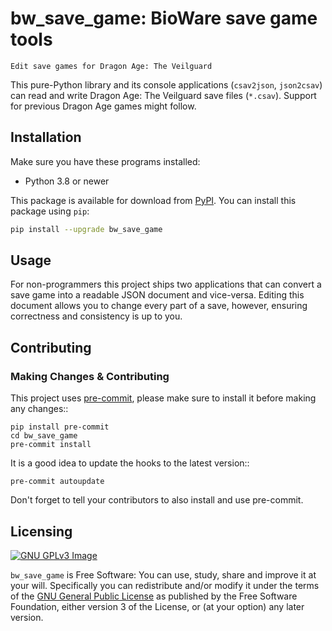 # bw_save_game: BioWare save game tools

    Edit save games for Dragon Age: The Veilguard

This pure-Python library and its console applications (`csav2json`, `json2csav`) can read and write Dragon Age: The Veilguard save files (`*.csav`).
Support for previous Dragon Age games might follow.

## Installation

Make sure you have these programs installed:

* Python 3.8 or newer

This package is available for download from [PyPI][1]. You can install this
package using `pip`:
```bash
pip install --upgrade bw_save_game
```

## Usage

For non-programmers this project ships two applications that can convert a save game into a readable JSON document and vice-versa.
Editing this document allows you to change every part of a save, however, ensuring correctness and consistency is up to you.

## Contributing

### Making Changes & Contributing

This project uses [pre-commit][4], please make sure to install it before making any
changes::

    pip install pre-commit
    cd bw_save_game
    pre-commit install

It is a good idea to update the hooks to the latest version::

    pre-commit autoupdate

Don't forget to tell your contributors to also install and use pre-commit.

## Licensing

[![GNU GPLv3 Image](https://www.gnu.org/graphics/gplv3-127x51.png)][2]

`bw_save_game` is Free Software: You can use, study, share and improve it at your
will. Specifically you can redistribute and/or modify it under the terms of the
[GNU General Public License][3] as published by the Free Software Foundation,
either version 3 of the License, or (at your option) any later version.

[1]: https://pypi.org/project/bw_save_game/
[2]: http://www.gnu.org/licenses/gpl-3.0.en.html
[3]: https://www.gnu.org/licenses/gpl.html
[4]: https://pre-commit.com/

